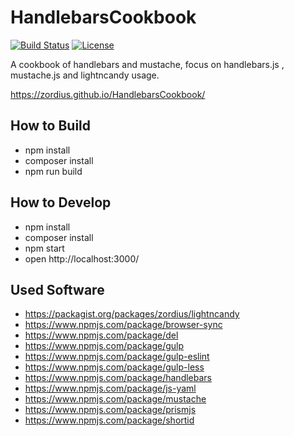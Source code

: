 HandlebarsCookbook
==================

[![Build Status](https://travis-ci.org/zordius/HandlebarsCookbook.svg?branch=master)](https://travis-ci.org/zordius/HandlebarsCookbook) [![License](https://img.shields.io/badge/license-MIT-green.svg)](LICENSE.txt)

A cookbook of handlebars and mustache, focus on handlebars.js , mustache.js and lightncandy usage.

https://zordius.github.io/HandlebarsCookbook/

How to Build
------------

* npm install
* composer install
* npm run build

How to Develop
--------------

* npm install
* composer install
* npm start
* open http://localhost:3000/

Used Software
-------------

* https://packagist.org/packages/zordius/lightncandy
* https://www.npmjs.com/package/browser-sync
* https://www.npmjs.com/package/del
* https://www.npmjs.com/package/gulp
* https://www.npmjs.com/package/gulp-eslint
* https://www.npmjs.com/package/gulp-less
* https://www.npmjs.com/package/handlebars
* https://www.npmjs.com/package/js-yaml
* https://www.npmjs.com/package/mustache
* https://www.npmjs.com/package/prismjs
* https://www.npmjs.com/package/shortid

